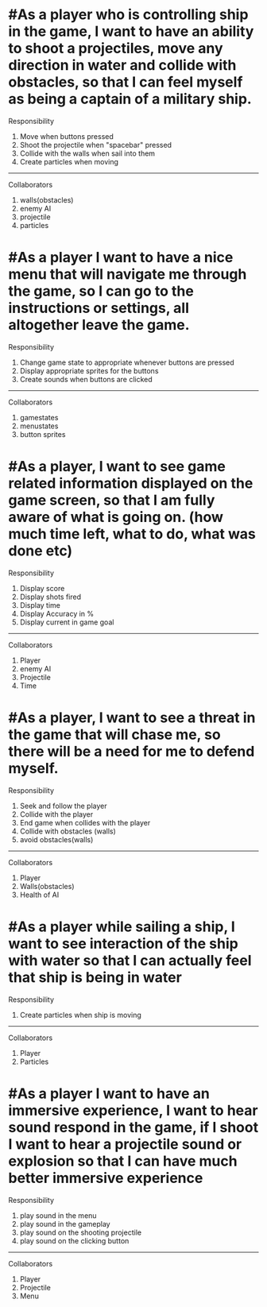#As a player who is controlling ship in the game, I want to have an ability to shoot a projectiles, 
move any direction in water and collide with obstacles, so that I can feel myself as being a captain of a military ship.
=============================
Responsibility
1. Move when buttons pressed
2. Shoot the projectile when "spacebar" pressed 
3. Collide with the walls when sail into them
4. Create particles when moving 
----------------------------------------------
Collaborators
1. walls(obstacles)
2. enemy AI
3. projectile
4. particles


#As a player I want to have a nice menu that will navigate me through the game, 
so I can go to the instructions or settings, all altogether leave the game.
=============================
Responsibility
1. Change game state to appropriate whenever buttons are pressed 
2. Display appropriate sprites for the buttons
3. Create sounds when buttons are clicked 
----------------------------------------------
Collaborators
1. gamestates
2. menustates
3. button sprites

#As a player, I want to see game related information displayed on the game screen, 
so that I am fully aware of what is going on. 
(how much time left, what to do, what was done etc)
=============================
Responsibility
1. Display score
2. Display shots fired
3. Display time
4. Display Accuracy in %
5. Display current in game goal
----------------------------------------------
Collaborators
1. Player
2. enemy AI
3. Projectile
4. Time

#As a player, I want to see a threat in the game that will chase me, so there will be a need for me to defend myself.
=============================
Responsibility
1. Seek and follow the player
2. Collide with the player
3. End game when collides with the player
4. Collide with obstacles (walls)
5. avoid obstacles(walls)
----------------------------------------------
Collaborators
1. Player
2. Walls(obstacles)
3. Health of AI

#As a player while sailing a ship, I want to see interaction of the ship with water 
so that I can actually feel that ship is being in water
=============================
Responsibility
1. Create particles when ship is moving
----------------------------------------------
Collaborators
1. Player
2. Particles

#As a player I want to have an immersive experience, I want to hear sound respond in the game, 
if I shoot I want to hear a projectile sound or explosion so that I can have much better immersive experience 
=============================
Responsibility
1. play sound in the menu
2. play sound in the gameplay 
3. play sound on the shooting projectile
4. play sound on the clicking button
----------------------------------------------
Collaborators
1. Player
2. Projectile
3. Menu 

